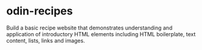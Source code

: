 # odin-recipes
Build a basic recipe website that demonstrates understanding and application of introductory HTML elements including HTML boilerplate, text content, lists, links and images.
